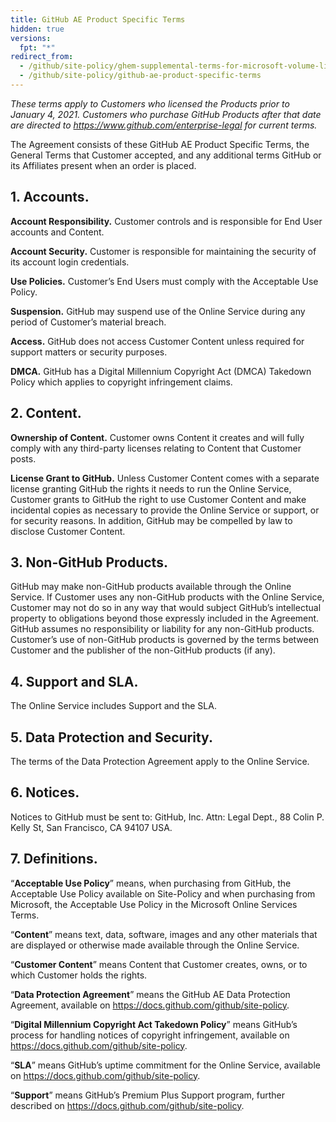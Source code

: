 ```yaml
---
title: GitHub AE Product Specific Terms
hidden: true
versions:
  fpt: "*"
redirect_from:
  - /github/site-policy/ghem-supplemental-terms-for-microsoft-volume-licensing
  - /github/site-policy/github-ae-product-specific-terms
---
```


_These terms apply to Customers who licensed the Products prior to January 4, 2021. Customers who purchase GitHub Products after that date are directed to https://www.github.com/enterprise-legal for current terms._

The Agreement consists of these GitHub AE Product Specific Terms, the General Terms that Customer accepted, and any additional terms GitHub or its Affiliates present when an order is placed.

## 1. Accounts.

**Account Responsibility.** Customer controls and is responsible for End User accounts and Content.

**Account Security.** Customer is responsible for maintaining the security of its account login credentials.

**Use Policies.** Customer’s End Users must comply with the Acceptable Use Policy.

**Suspension.** GitHub may suspend use of the Online Service during any period of Customer’s material breach.

**Access.** GitHub does not access Customer Content unless required for support matters or security purposes.

**DMCA.** GitHub has a Digital Millennium Copyright Act (DMCA) Takedown Policy which applies to copyright infringement claims.

## 2. Content.

**Ownership of Content.** Customer owns Content it creates and will fully comply with any third-party licenses relating to Content that Customer posts.

**License Grant to GitHub.** Unless Customer Content comes with a separate license granting GitHub the rights it needs to run the Online Service, Customer grants to GitHub the right to use Customer Content and make incidental copies as necessary to provide the Online Service or support, or for security reasons. In addition, GitHub may be compelled by law to disclose Customer Content.

## 3. Non-GitHub Products.

GitHub may make non-GitHub products available through the Online Service. If Customer uses any non-GitHub products with the Online Service, Customer may not do so in any way that would subject GitHub’s intellectual property to obligations beyond those expressly included in the Agreement. GitHub assumes no responsibility or liability for any non-GitHub products. Customer’s use of non-GitHub products is governed by the terms between Customer and the publisher of the non-GitHub products (if any).

## 4. Support and SLA.

The Online Service includes Support and the SLA.

## 5. Data Protection and Security.

The terms of the Data Protection Agreement apply to the Online Service.

## 6. Notices.

Notices to GitHub must be sent to: GitHub, Inc. Attn: Legal Dept., 88 Colin P. Kelly St, San Francisco, CA 94107 USA.

## 7. Definitions.

“**Acceptable Use Policy**” means, when purchasing from GitHub, the Acceptable Use Policy available on Site-Policy and when purchasing from Microsoft, the Acceptable Use Policy in the Microsoft Online Services Terms.

“**Content**” means text, data, software, images and any other materials that are displayed or otherwise made available through the Online Service.

“**Customer Content**” means Content that Customer creates, owns, or to which Customer holds the rights.

“**Data Protection Agreement**” means the GitHub AE Data Protection Agreement, available on https://docs.github.com/github/site-policy.

“**Digital Millennium Copyright Act Takedown Policy**” means GitHub’s process for handling notices of copyright infringement, available on https://docs.github.com/github/site-policy.

“**SLA**” means GitHub’s uptime commitment for the Online Service, available on https://docs.github.com/github/site-policy.

“**Support**” means GitHub’s Premium Plus Support program, further described on https://docs.github.com/github/site-policy.
